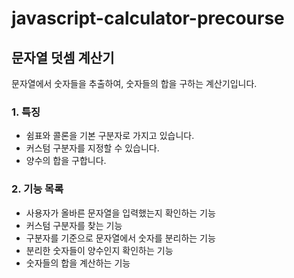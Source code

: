 # javascript-calculator-precourse

## 문자열 덧셈 계산기

문자열에서 숫자들을 추출하여, 숫자들의 합을 구하는 계산기입니다.

### 1. 특징

- 쉼표와 콜론을 기본 구분자로 가지고 있습니다.
- 커스텀 구분자를 지정할 수 있습니다.
- 양수의 합을 구합니다.

### 2. 기능 목록

- 사용자가 올바른 문자열을 입력했는지 확인하는 기능
- 커스텀 구분자를 찾는 기능
- 구분자를 기준으로 문자열에서 숫자를 분리하는 기능
- 분리한 숫자들이 양수인지 확인하는 기능
- 숫자들의 합을 계산하는 기능
